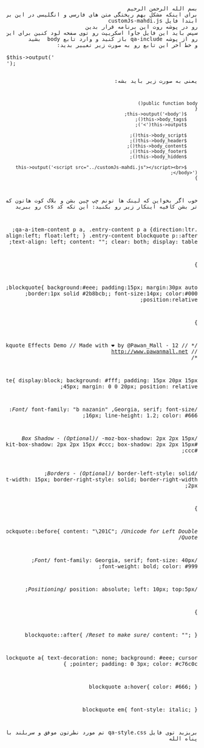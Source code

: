<pre dir="auto">
بسم الله الرحمن الرحیم
برای اینکه مشکل بهم ریختگی متن های فارسی و انگلیسی در این برنامه متن باز درست بشه  باید 
ابتدا فایل customJs-mahdi.js 
رو در پوشه روت این برنامه قرار بدین
سپس باید این فایل جاوا اسکریپت رو توی صفحه لود کنین برای این کار باید فایل qa-theme-base.php 
رو از پوشه qa-include باز کنید و وارد تابع body  بشید
و خط آخر این تابع رو به صورت زیر تغییر بدید:

$this->output('<script src="../customJs-mahdi.js"></script><br></body>');
یعنی به صورت زیر باید بشه:

	public function body()
	{
		$this->output('<body');
		$this->body_tags();
		$this->output('>');

		$this->body_script();
		$this->body_header();
		$this->body_content();
		$this->body_footer();
		$this->body_hidden();

		$this->output('<script src="../customJs-mahdi.js"></script><br></body>');
	}

خوب اگر بخواین که لینک ها تونم چپ چین بشن و بلاک کوت هاتون کمی خوشگل تر بشن کافیه اینکار زیر رو بکنید:
این تکه کد css رو ببرید 

.qa-a-item-content p a,
.entry-content p a
{direction:ltr;
text-align:left;
float:left;
}
.entry-content blockquote p::after{
    text-align: left;
     content: "";
    clear: both;
    display: table;
    
}

blockquote{
	background:#eee;
	padding:15px;
	margin:30px auto;
	border:1px solid #2b8bcb;;
	font-size:14px;
	color:#000;
	position:relative;
    
}

/* 
// 12 - CSS3 Blockquote Effects Demo
// Made with ❤ by @Pawan_Mall
// http://www.pawanmall.net 
*/

blockquote{
  display:block;
  background: #fff;
  padding: 15px 20px 15px 45px;
  margin: 0 0 20px;
  position: relative;
  
  /*Font*/
  font-family: "b nazanin" ,Georgia, serif;
  font-size: 16px;
  line-height: 1.2;
  color: #666;

  /*Box Shadow - (Optional)*/
  -moz-box-shadow: 2px 2px 15px #ccc;
  -webkit-box-shadow: 2px 2px 15px #ccc;
  box-shadow: 2px 2px 15px #ccc;

  /*Borders - (Optional)*/
  border-left-style: solid;
  border-left-width: 15px;
  border-right-style: solid;
  border-right-width: 2px;    
 
}

blockquote::before{
  content: "\201C"; /*Unicode for Left Double Quote*/
  
  /*Font*/
  font-family: Georgia, serif;
  font-size: 40px;
  font-weight: bold;
  color: #999;
  
  /*Positioning*/
  position: absolute;
  left: 10px;
  top:5px;
  
}

blockquote::after{
  /*Reset to make sure*/
  content: "";
}

blockquote a{
  text-decoration: none;
  background: #eee;
  cursor: pointer;
  padding: 0 3px;
  color: #c76c0c;
}

blockquote a:hover{
 color: #666;
}

blockquote em{
  font-style: italic;
}

بریزید توی فایل qa-style.css 
تم مورد نظرتون
موفق و سربلند باشید و در پناه الله
</pre>
